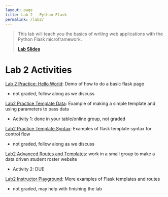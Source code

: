 ```yaml
---
layout: page
title: Lab 2 - Python Flask
permalink: /lab2/
---
```


> This lab will teach you the basics of writing web applications with the Python Flask microframework.
>
> **[Lab Slides](/lab2/lab-2.pdf)**


# Lab 2 Activities
[Lab 2 Practice: Hello World](): Demo of how to do a basic flask page
  - not graded, follow along as we discuss

[Lab2 Practice Template Data](): Example of making a simple template and using parameters to pass data
  - Activity 1: done in your table/online group, not graded

[Lab2 Practice Template Syntax](): Examples of flask template syntax for control flow
  - not graded, follow along as we discuss

[Lab2 Advanced Routes and Templates](): work in a small group to make a data driven student roster website
  - Activity 2: DUE

[Lab2 Instructor Playground](): More examples of Flask templates and routes
  - not graded, may help with finishing the lab
